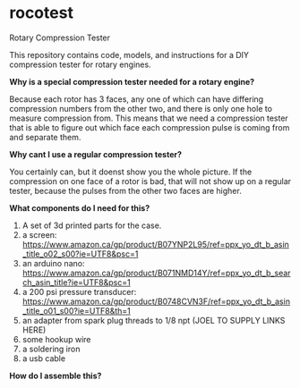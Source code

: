 # rocotest
Rotary Compression Tester

This repository contains code, models, and instructions for a DIY compression tester for rotary engines.

**Why is a special compression tester needed for a rotary engine?**

Because each rotor has 3 faces, any one of which can have differing compression numbers from the other two, and there is only one hole to measure compression from. This means that we need a compression tester that is able to figure out which face each compression pulse is coming from and separate them.

**Why cant I use a regular compression tester?**

You certainly can, but it doenst show you the whole picture. If the compression on one face of a rotor is bad, that will not show up on a regular tester, because the pulses from the other two faces are higher.

**What components do I need for this?**

1. A set of 3d printed parts for the case.
2. a screen: https://www.amazon.ca/gp/product/B07YNP2L95/ref=ppx_yo_dt_b_asin_title_o02_s00?ie=UTF8&psc=1
3. an arduino nano: https://www.amazon.ca/gp/product/B071NMD14Y/ref=ppx_yo_dt_b_search_asin_title?ie=UTF8&psc=1
4. a 200 psi pressure transducer: https://www.amazon.ca/gp/product/B0748CVN3F/ref=ppx_yo_dt_b_asin_title_o01_s00?ie=UTF8&th=1
5. an adapter from spark plug threads to 1/8 npt (JOEL TO SUPPLY LINKS HERE)
6. some hookup wire
7. a soldering iron
8. a usb cable

**How do I assemble this?**
